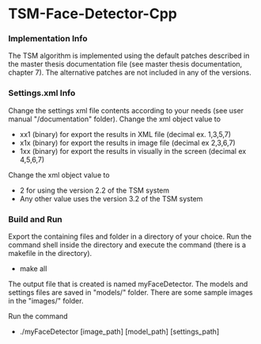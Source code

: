 # TSM-Face-Detector-Cpp

### Implementation Info
The TSM algorithm is implemented using the default patches described in the master thesis documentation file (see master thesis documentation, chapter 7).
The alternative patches are not included in any of the versions.

### Settings.xml Info
Change the settings xml file contents according to your needs (see user manual "/documentation" folder).
Change the <outputType> xml object value to
- xx1 (binary) for export the results in XML file (decimal ex. 1,3,5,7)
- x1x (binary) for export the results in image file (decimal ex 2,3,6,7)
- 1xx (binary) for export the results in visually in the screen (decimal ex 4,5,6,7)

Change the <version> xml object value to
- 2 for using the version 2.2 of the TSM system
- Any other value uses the version 3.2 of the TSM system

### Build and Run
Export the containing files and folder in a directory of your choice.
Run the command shell inside the directory and execute the command (there is a makefile in the directory).
- make all

The output file that is created is named myFaceDetector.
The models and settings files are saved in "models/" folder.
There are some sample images in the "images/" folder.

Run the command
- ./myFaceDetector [image_path] [model_path] [settings_path]

